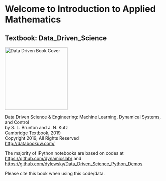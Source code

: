 # Welcome to Introduction to Applied Mathematics

## Textbook: Data_Driven_Science

<img src="http://www.databookuw.com/files/stacks-image-5bffc53-882x1200.png" alt="Data Driven Book Cover" width="200"/>

Data Driven Science & Engineering: Machine Learning, Dynamical Systems, and Control  
by S. L. Brunton and J. N. Kutz  
Cambridge Textbook, 2019  
Copyright 2019, All Rights Reserved  
http://databookuw.com/


The majority of IPython notebooks are based on codes at https://github.com/dynamicslab/ and https://github.com/dylewsky/Data_Driven_Science_Python_Demos

Please cite this book when using this code/data.